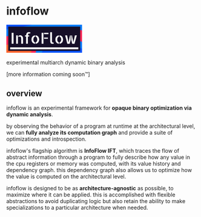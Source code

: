 
# infoflow

<img alt="logo" src="media/logo.png" width="200" />

experimental multiarch dynamic binary analysis

\[more information coming soon™\]

## overview

infoflow is an experimental framework for **opaque binary optimization via dynamic analysis**.

by observing the behavior of a program at runtime at the architectural level, we can **fully analyze its computation graph** and provide a suite of optimizations and introspection.

infoflow's flagship algorithm is **InfoFlow IFT**, which traces the flow of abstract information through a program to fully describe how any value in the cpu registers or memory was computed, with its value history and dependency graph. this dependency graph also allows us to optimize how the value is computed on the architectural level.

infoflow is designed to be as **architecture-agnostic** as possible, to maximize where it can be applied. this is accomplished with flexible abstractions to avoid duplicating logic but also retain the ability to make specializations to a particular architecture when needed.
